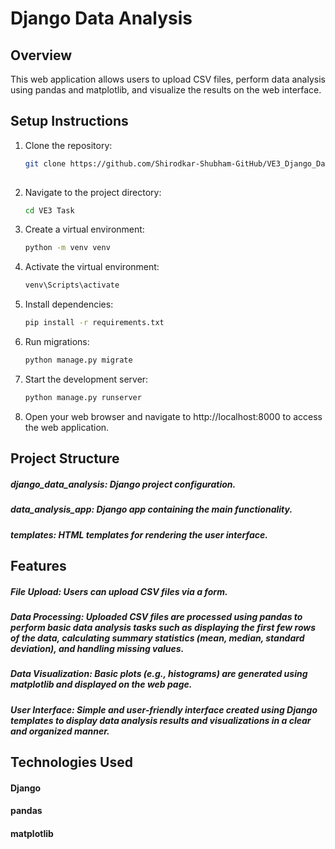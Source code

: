 # Django Data Analysis 

## Overview
This web application allows users to upload CSV files, perform data analysis using pandas and matplotlib, and visualize the results on the web interface.

## Setup Instructions
1. Clone the repository:
   ```bash
   git clone https://github.com/Shirodkar-Shubham-GitHub/VE3_Django_Data_Analysis.git
    
2. Navigate to the project directory:
   ```bash
   cd VE3 Task
3. Create a virtual environment:
   ```bash
   python -m venv venv
   
4. Activate the virtual environment:
   ```bash
   venv\Scripts\activate

5. Install dependencies:
   ```bash
   pip install -r requirements.txt

6. Run migrations:
    ```bash
    python manage.py migrate

7. Start the development server:
    ```bash
    python manage.py runserver

8. Open your web browser and navigate to http://localhost:8000 to access the web application.

## Project Structure

##### django_data_analysis: Django project configuration.
##### data_analysis_app: Django app containing the main functionality.
##### templates: HTML templates for rendering the user interface.

## Features

##### File Upload: Users can upload CSV files via a form.
##### Data Processing: Uploaded CSV files are processed using pandas to perform basic data analysis tasks such as displaying the first few rows of the data, calculating summary statistics (mean, median, standard deviation), and handling missing values.
##### Data Visualization: Basic plots (e.g., histograms) are generated using matplotlib and displayed on the web page.
##### User Interface: Simple and user-friendly interface created using Django templates to display data analysis results and visualizations in a clear and organized manner.

## Technologies Used

#### Django
#### pandas
#### matplotlib
